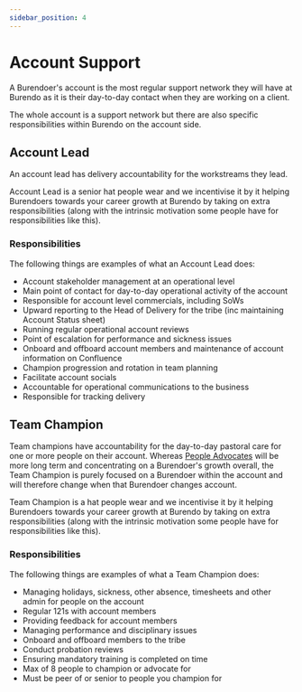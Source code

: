 ```yaml
---
sidebar_position: 4
---
```


# Account Support

A Burendoer's account is the most regular support network they will have at Burendo as it is their day-to-day contact when they are working on a client.

The whole account is a support network but there are also specific responsibilities within Burendo on the account side.

## Account Lead

An account lead has delivery accountability for the workstreams they lead.

Account Lead is a senior hat people wear and we incentivise it by it helping Burendoers towards your career growth at Burendo by taking on extra responsibilities (along with the intrinsic motivation some people have for responsibilities like this).

### Responsibilities

The following things are examples of what an Account Lead does:

- Account stakeholder management at an operational level
- Main point of contact for day-to-day operational activity of the account
- Responsible for account level commercials, including SoWs
- Upward reporting to the Head of Delivery for the tribe (inc maintaining Account Status sheet)
- Running regular operational account reviews
- Point of escalation for performance and sickness issues
- Onboard and offboard account members and maintenance of account information on Confluence
- Champion progression and rotation in team planning
- Facilitate account socials
- Accountable for operational communications to the business
- Responsible for tracking delivery

## Team Champion

Team champions have accountability for the day-to-day pastoral care for one or more people on their account. Whereas [People Advocates](people-support.md/#people-advocate) will be more long term and concentrating on a Burendoer's growth overall, the Team Champion is purely focused on a Burendoer within the account and will therefore change when that Burendoer changes account.

Team Champion is a hat people wear and we incentivise it by it helping Burendoers towards your career growth at Burendo by taking on extra responsibilities (along with the intrinsic motivation some people have for responsibilities like this).
 

### Responsibilities

The following things are examples of what a Team Champion does:

- Managing holidays, sickness, other absence, timesheets and other admin for people on the account
- Regular 121s with account members
- Providing feedback for account members
- Managing performance and disciplinary issues
- Onboard and offboard members to the tribe
- Conduct probation reviews
- Ensuring mandatory training is completed on time
- Max of 8 people to champion or advocate for
- Must be peer of or senior to people you champion for
